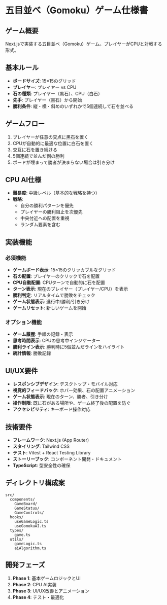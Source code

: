 # 五目並べ（Gomoku）ゲーム仕様書

## ゲーム概要
Next.jsで実装する五目並べ（Gomoku）ゲーム。プレイヤーがCPUと対戦する形式。

## 基本ルール
- **ボードサイズ**: 15×15のグリッド
- **プレイヤー**: プレイヤー vs CPU
- **石の種類**: プレイヤー（黒石）、CPU（白石）
- **先手**: プレイヤー（黒石）から開始
- **勝利条件**: 縦・横・斜めのいずれかで5個連続して石を並べる

## ゲームフロー
1. プレイヤーが任意の交点に黒石を置く
2. CPUが自動的に最適な位置に白石を置く
3. 交互に石を置き続ける
4. 5個連続で並んだ側の勝利
5. ボードが埋まって勝者が決まらない場合は引き分け

## CPU AI仕様
- **難易度**: 中級レベル（基本的な戦略を持つ）
- **戦略**:
  - 自分の勝利パターンを優先
  - プレイヤーの勝利阻止を次優先
  - 中央付近への配置を重視
  - ランダム要素を含む

## 実装機能

### 必須機能
- **ゲームボード表示**: 15×15のクリッカブルなグリッド
- **石の配置**: プレイヤーのクリックで石を配置
- **CPU自動配置**: CPUターンで自動的に石を配置
- **ターン表示**: 現在のプレイヤー（プレイヤー/CPU）を表示
- **勝利判定**: リアルタイムで勝敗をチェック
- **ゲーム状態表示**: 進行中/勝利/引き分け
- **ゲームリセット**: 新しいゲームを開始

### オプション機能
- **ゲーム履歴**: 手順の記録・表示
- **思考時間表示**: CPUの思考中インジケーター
- **勝利ライン表示**: 勝利時に5個並んだラインをハイライト
- **統計情報**: 勝敗記録

## UI/UX要件
- **レスポンシブデザイン**: デスクトップ・モバイル対応
- **視覚的フィードバック**: ホバー効果、石の配置アニメーション
- **ゲーム状態表示**: 現在のターン、勝者、引き分け
- **操作制限**: 既に石がある場所や、ゲーム終了後の配置を防ぐ
- **アクセシビリティ**: キーボード操作対応

## 技術要件
- **フレームワーク**: Next.js (App Router)
- **スタイリング**: Tailwind CSS
- **テスト**: Vitest + React Testing Library
- **ストーリーブック**: コンポーネント開発・ドキュメント
- **TypeScript**: 型安全性の確保

## ディレクトリ構成案
```
src/
  components/
    GameBoard/
    GameStatus/
    GameControls/
  hooks/
    useGameLogic.ts
    useGomokuAI.ts
  types/
    game.ts
  utils/
    gameLogic.ts
    aiAlgorithm.ts
```

## 開発フェーズ
1. **Phase 1**: 基本ゲームロジックとUI
2. **Phase 2**: CPU AI実装
3. **Phase 3**: UI/UX改善とアニメーション
4. **Phase 4**: テスト・最適化